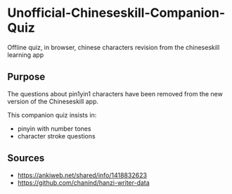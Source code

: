 # Unofficial-Chineseskill-Companion-Quiz
Offline quiz, in browser, chinese characters revision from the chineseskill learning app

## Purpose
The questions about pin1yin1 characters have been removed from the new version of the Chineseskill app. 

This companion quiz insists in:
* pinyin with number tones
* character stroke questions

## Sources
* https://ankiweb.net/shared/info/1418832623
* https://github.com/chanind/hanzi-writer-data



